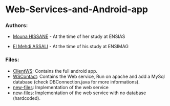 # Web-Services-and-Android-app

### Authors:

- [Mouna HISSANE](https://www.linkedin.com/in/mouna-hissane-48821b176/) - At the time of her study at ENSIAS

- [El Mehdi ASSALI](https://www.linkedin.com/in/assalielmehdi) - At the time of his study at ENSIMAG


### Files:

- [ClientWS](https://github.com/Hissane/Web-Services-and-Andoid-app/tree/master/ClientWS): Contains the full android app. 
- [WSContact](https://github.com/Hissane/Web-Services-and-Andoid-app/tree/master/WSContact): Contains the Web service, Run on apache and add a MySql database (check DBConnection.java for more informations).
- [new-files](https://github.com/Hissane/Web-Services-and-Andoid-app/tree/master/new-files): Implementation of the web service
- [new-files](https://github.com/Hissane/Web-Services-and-Andoid-app/tree/master/new-files): Implementation of the web service with no database (hardcoded).
